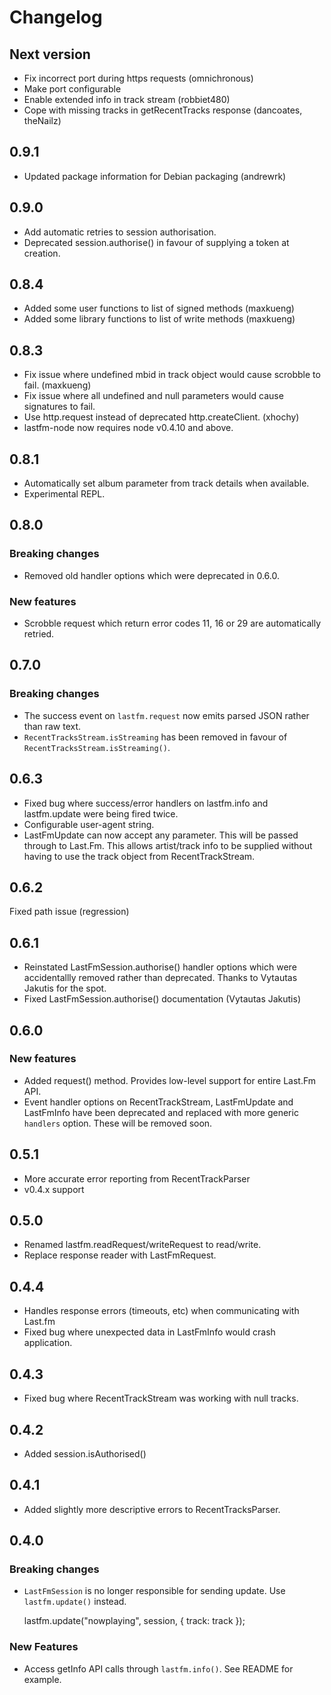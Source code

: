 # Changelog

## Next version
* Fix incorrect port during https requests (omnichronous)
* Make port configurable
* Enable extended info in track stream (robbiet480)
* Cope with missing tracks in getRecentTracks response (dancoates, theNailz)

## 0.9.1
* Updated package information for Debian packaging (andrewrk)

## 0.9.0
* Add automatic retries to session authorisation.
* Deprecated session.authorise() in favour of supplying a token at creation.

## 0.8.4
* Added some user functions to list of signed methods (maxkueng)
* Added some library functions to list of write methods (maxkueng)

## 0.8.3
* Fix issue where undefined mbid in track object would cause scrobble
  to fail. (maxkueng)
* Fix issue where all undefined and null parameters would cause signatures
  to fail.
* Use http.request instead of deprecated http.createClient. (xhochy)
* lastfm-node now requires node v0.4.10 and above.

## 0.8.1
* Automatically set album parameter from track details when available.
* Experimental REPL.

## 0.8.0

### Breaking changes
* Removed old handler options which were deprecated in 0.6.0.

### New features
* Scrobble request which return error codes 11, 16 or 29 are automatically retried.

## 0.7.0

### Breaking changes
* The success event on `lastfm.request` now emits parsed JSON rather than raw text.
* `RecentTracksStream.isStreaming` has been removed in favour of `RecentTracksStream.isStreaming()`.

## 0.6.3

* Fixed bug where success/error handlers on lastfm.info and lastfm.update were being fired twice.
* Configurable user-agent string.
* LastFmUpdate can now accept any parameter. This will be passed through to Last.Fm. This allows artist/track info to be supplied without having to use the track object from RecentTrackStream.

## 0.6.2

Fixed path issue (regression)

## 0.6.1

* Reinstated LastFmSession.authorise() handler options which were accidentallly removed rather than deprecated. Thanks to Vytautas Jakutis for the spot.
* Fixed LastFmSession.authorise() documentation (Vytautas Jakutis)

## 0.6.0

### New features

* Added request() method. Provides low-level support for entire Last.Fm API.
* Event handler options on RecentTrackStream, LastFmUpdate and LastFmInfo have been deprecated and replaced with more generic `handlers` option. These will be removed soon.

## 0.5.1

* More accurate error reporting from RecentTrackParser
* v0.4.x support

## 0.5.0

* Renamed lastfm.readRequest/writeRequest to read/write.
* Replace response reader with LastFmRequest.

## 0.4.4

* Handles response errors (timeouts, etc) when communicating with Last.fm
* Fixed bug where unexpected data in LastFmInfo would crash application.

## 0.4.3

* Fixed bug where RecentTrackStream was working with null tracks.

## 0.4.2

* Added session.isAuthorised()

## 0.4.1

* Added slightly more descriptive errors to RecentTracksParser.

## 0.4.0

### Breaking changes

* `LastFmSession` is no longer responsible for sending update. Use `lastfm.update()`  instead.

    lastfm.update("nowplaying", session, { track: track });

### New Features

* Access getInfo API calls through `lastfm.info()`. See README for example.

